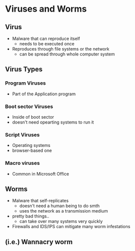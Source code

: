 # Viruses and Worms

## Virus
- Malware that can reproduce itself
	- needs to be executed once
- Reproduces through file systems or the network
	- can be spread through whole computer system

## Virus Types
### Program Viruses
- Part of the Application program 
### Boot sector Viruses
- Inside of boot sector
- doesn't need opearting systems to run it
### Script Viruses
- Operating systems
- browser-based one
### Macro viruses
- Common in Microsoft Office

## Worms
- Malware that self-replicates
	- doesn't need a human being to do smth
	- uses the network as a transmission medium
- pretty bad things..
	- can take over many systems very quickly
- Firewalls and IDS/IPS can mitigate many worm infestations

## (i.e.) Wannacry worm

